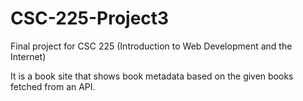 # CSC-225-Project3

Final project for CSC 225 (Introduction to Web Development and the Internet)

It is a book site that shows book metadata based on the given books fetched from an API.
